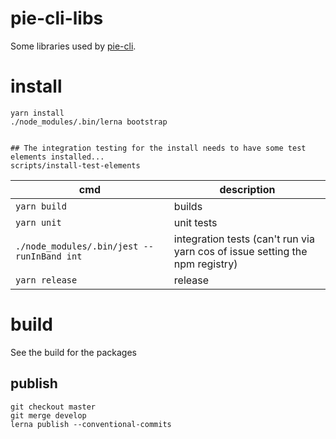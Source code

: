 # pie-cli-libs

Some libraries used by [pie-cli][cli].

# install

```shell
yarn install
./node_modules/.bin/lerna bootstrap


## The integration testing for the install needs to have some test elements installed...
scripts/install-test-elements
```

| cmd                                        | description                                                                  |
| ------------------------------------------ | ---------------------------------------------------------------------------- |
| `yarn build`                               | builds                                                                       |
| `yarn unit`                                | unit tests                                                                   |
| `./node_modules/.bin/jest --runInBand int` | integration tests (can't run via yarn cos of issue setting the npm registry) |
| `yarn release`                             | release                                                                      |

# build

See the build for the packages

## publish

```
git checkout master
git merge develop
lerna publish --conventional-commits
```

[cli]: github.com/PieLabs/pie-cli
